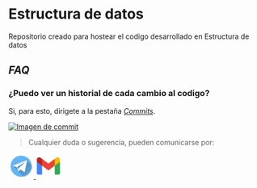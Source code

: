 # Estructura de datos

Repositorio creado para hostear el codigo desarrollado en Estructura de
datos 

## *FAQ*

### **¿Puedo ver un historial de cada cambio al codigo?**
Si, para esto, dirigete a la pestaña [*Commits*](https://github.com/SanssSepUTP/Data/commits/main).

<a href=https://github.com/SanssSepUTP/Data/commits/main>
<img src="img/commit.png" alt="Imagen de commit" width="150" height="50">
</a>

> Cualquier duda o sugerencia, pueden comunicarse por:

<a href=https://telegram.me/Deauth>
<img src="img/telegram.png" alt="Logo telegram" width="50" height="50"> 
</a>

<a href=mailto:santiago.sepulveda1@utp.edu.co>
<img src="img/gmail.png" alt="Logo gmail" width="50" height="50"> 
</a>
